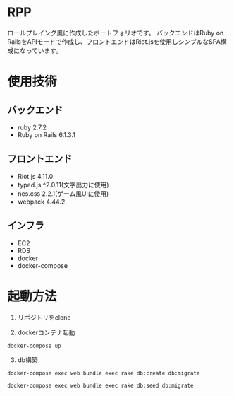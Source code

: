 # RPP
ロールプレイング風に作成したポートフォリオです。
バックエンドはRuby on RailsをAPIモードで作成し、フロントエンドはRiot.jsを使用しシンプルなSPA構成になっています。

# 使用技術
## バックエンド
* ruby 2.7.2
* Ruby on Rails 6.1.3.1

## フロントエンド
* Riot.js 4.11.0
* typed.js ^2.0.11(文字出力に使用)
* nes.css 2.2.1(ゲーム風UIに使用)
* webpack 4.44.2

## インフラ
* EC2
* RDS
* docker
* docker-compose

# 起動方法
1. リポジトリをclone

2. dockerコンテナ起動

```
docker-compose up
```

3. db構築
```
docker-compose exec web bundle exec rake db:create db:migrate 
```

```
docker-compose exec web bundle exec rake db:seed db:migrate 
```
